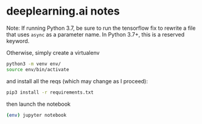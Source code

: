 # deeplearning.ai notes

Note: If running Python 3.7, be sure to run the tensorflow fix to rewrite a file that uses `async` as a parameter name. In Python 3.7+, this is a reserved keyword.

Otherwise, simply create a virtualenv
```sh
python3 -m venv env/
source env/bin/activate
```

and install all the reqs (which may change as I proceed):
```sh
pip3 install -r requirements.txt
```

then launch the notebook
```sh
(env) jupyter notebook
```
